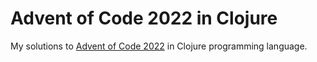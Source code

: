 # Advent of Code 2022 in Clojure

My solutions to [Advent of Code 2022](https://adventofcode.com/2022/)
in Clojure programming language.
